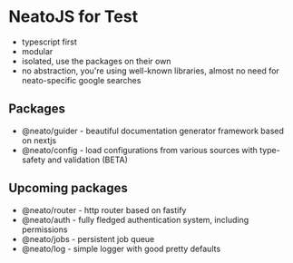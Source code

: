 # NeatoJS for Test

- typescript first
- modular
- isolated, use the packages on their own
- no abstraction, you're using well-known libraries, almost no need for neato-specific google searches

## Packages
- @neato/guider - beautiful documentation generator framework based on nextjs
- @neato/config - load configurations from various sources with type-safety and validation (BETA)

## Upcoming packages
- @neato/router - http router based on fastify
- @neato/auth - fully fledged authentication system, including permissions
- @neato/jobs - persistent job queue
- @neato/log - simple logger with good pretty defaults

